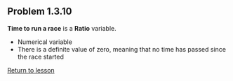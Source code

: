 ## Problem 1.3.10
__Time to run a race__ is a __Ratio__ variable.
* Numerical variable
* There is a definite value of zero, meaning that no time has passed since the race started

[Return to lesson](../1_3_LevelsOfMeasurement.md#practice)
